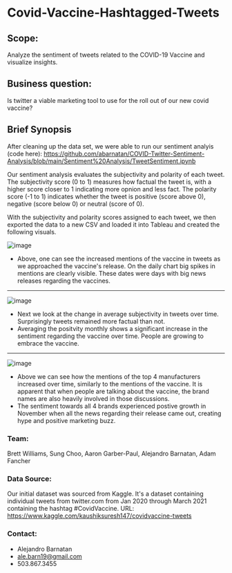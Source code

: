 # Covid-Vaccine-Hashtagged-Tweets

## Scope:
Analyze the sentiment of tweets related to the COVID-19 Vaccine and visualize insights.

## Business question: 
Is twitter a viable marketing tool to use for the roll out of our new covid vaccine? 

## Brief Synopsis  

After cleaning up the data set, we were able to run our sentiment analyis (code here): https://github.com/abarnatan/COVID-Twitter-Sentiment-Analysis/blob/main/Sentiment%20Analysis/TweetSentiment.ipynb

Our sentiment analysis evaluates the subjectivity and polarity of each tweet. The subjectivity score (0 to 1) measures how factual the tweet is, with a higher score closer to 1 indicating more opnion and less fact. The polarity score (-1 to 1) indicates whether the tweet is positive (score above 0), negative (score below 0) or neutral (score of 0).

With the subjectivity and polarity scores assigned to each tweet, we then exported the data to a new CSV and loaded it into Tableau and created the following visuals.

![image](https://user-images.githubusercontent.com/70718724/119423905-435be680-bcb9-11eb-9a60-9f83df879d0a.png)

- Above, one can see the increased mentions of the vaccine in tweets as we approached the vaccine's release. On the daily chart big spikes in mentions are clearly visible. These dates were days with big news releases regarding the vaccines. 

----------------------------------------------------------------------------------------------------------------------------------------------------------

![image](https://user-images.githubusercontent.com/70718724/119424608-a437ee80-bcba-11eb-822e-dc52fe833292.png)

- Next we look at the change in average subjectivity in tweets over time. Surprisingly tweets remained more factual than not. 
- Averaging the positvity monthly shows a significant increase in the sentiment regarding the vaccine over time. People are growing to embrace the vaccine. 
----------------------------------------------------------------------------------------------------------------------------------------------------------
![image](https://user-images.githubusercontent.com/70718724/119425640-a1d69400-bcbc-11eb-9f00-5ab1345edec4.png)

- Above we can see how the mentions of the top 4 manufacturers increased over time, similarly to the mentions of the vaccine. It is apparent that when people are talking about the vaccine, the brand names are also heavily involved in those discussions. 
- The sentiment towards all 4 brands experienced postive growth in November when all the news regarding their release came out, creating hype and positive marketing buzz. 


### Team: 
Brett Williams, Sung Choo, Aaron Garber-Paul, Alejandro Barnatan, Adam Fancher 

### Data Source:
Our initial dataset was sourced from Kaggle. It's a dataset containing individual tweets from twitter.com from Jan 2020 through March 2021 containing the hashtag #CovidVaccine. 
URL: https://www.kaggle.com/kaushiksuresh147/covidvaccine-tweets

### Contact: 
- Alejandro Barnatan
- ale.barn19@gmail.com
- 503.867.3455
